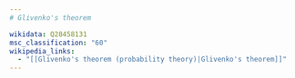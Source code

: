 ```yaml
---
# Glivenko's theorem

wikidata: Q28458131
msc_classification: "60"
wikipedia_links:
  - "[[Glivenko's theorem (probability theory)|Glivenko's theorem]]"
---
```

